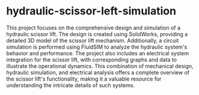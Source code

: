# hydraulic-scissor-left-simulation
This project focuses on the comprehensive design and simulation of a hydraulic scissor lift. The design is created using SolidWorks, providing a detailed 3D model of the scissor lift mechanism. Additionally, a circuit simulation is performed using FluidSIM to analyze the hydraulic system's behavior and performance. The project also includes an electrical system integration for the scissor lift, with corresponding graphs and data to illustrate the operational dynamics. This combination of mechanical design, hydraulic simulation, and electrical analysis offers a complete overview of the scissor lift's functionality, making it a valuable resource for understanding the intricate details of such systems.

